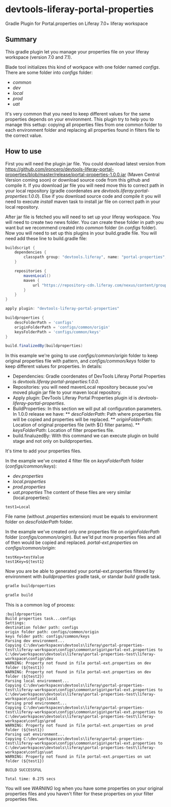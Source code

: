 # devtools-liferay-portal-properties
Gradle Plugin for Portal.properties on Liferay 7.0+ liferay workspace

## Summary
This gradle plugin let you manage your properties file on your liferay workspace (version 7.0 and 7.1).

Blade tool initializes this kind of workpace with one folder named _configs_. There are some folder into _configs_ folder:
* _common_
* _dev_
* _local_
* _prod_
* _uat_

It's very common that you need to keep different values for the same properties depends on your environment. This plugin try to help you to manage this settup: copying all properties files from one common folder to each environment folder and replacing all properties found in filters file to the correct value.

## How to use
First you will need the plugin jar file. You could download latest version from https://github.com/ironcero/devtools-liferay-portal-properties/blob/master/release/portal-properties-1.0.0.jar (Maven Central Version coming soon) or download source code from this github and compile it.
If you download jar file you will need move this to correct path in your local repository (gradle coordenates are _devtools.liferay:portal-properties:1.0.0_). Else if you download source code and compile it you will need to execute _install_ maven task to install jar file on correct path in your local repository.

After jar file is fetched you will need to set up your liferay workspace. You will need to create two news folder. You can create these folder in path you want but we recommend created into _common_ folder (in _configs_ folder).
Now you will need to set up this plugins in your build.gradle file. You will need add these line to build.gradle file:
```gradle
buildscript {
    dependencies {
        classpath group: "devtools.liferay", name: "portal-properties", version: "1.0.0"
    }

    repositories {
		mavenLocal()
		maven {
			url "https://repository-cdn.liferay.com/nexus/content/groups/public"
		}
	}
}

apply plugin: "devtools-liferay-portal-properties"

buildproperties {
    descFolderPath = 'configs'
    originFolderPath = 'configs/common/origin'
    keysFolderPath = 'configs/common/keys'
}

build.finalizedBy(buildproperties)
```
In this example we're going to use _configs/common/origin_ folder to keep original properties file with pattern, and _configs/common/keys_ folder to keep different values for properties.
In details:
* Dependencies: Gradle coordenates of DevTools Liferay Portal Properties is _devtools.liferay:portal-properties:1.0.0_.
* Repositories: you will need mavenLocal repository because you've moved plugin jar file to your maven local repository.
* Apply plugin: DevTools Liferay Portal Properties plugin id is _devtools-liferay-portal-properties_.
* BuildProperties: In this section we will put all configuration parameters. In 1.0.0 release we have:
** _descFolderPath_: Path where properties file will be copied and properties will be replaced.
** _originFolderPath_: Location of original properties file (with ${} filter params).
** _keysFolderPath_: Location of filter properties file.
* build.finaluzedBy: With this command we can execute plugin on build stage and not only on buildproperties.

It's time to add your properties files. 

In the example we've created 4 filter file on _keysFolderPath_ folder (_configs/common/keys_):
* _dev.properties_
* _local.properties_
* _prod.properties_
* _uat.properties_
The content of these files are very similar (local.properties):
```local.properties
test1=Local
```
File name (without _.properties_ extension) must be equals to environment folder on _descFolderPath_ folder.

In the example we've created only one properties file on _originFolderPath_ folder (_configs/common/origin_). But we'ld put more properties files and all of then would be copied and replaced.
_portal-ext.properties_ on _configs/common/origin_:
```portal-ext.properties
testKey=testValue
test1Key=${test1}
```

Now you are be able to generated your portal-ext.properties filtered by environment with _buildproperties_ gradle task, or standar _build_ gradle task.
```bash
gradle buildproperties
```
```bash
gradle build
```

This is a common log of process:
```log
:buildproperties
Build properties task...configs
Settings: 
destination folder path: configs
origin folder path: configs/common/origin
keys folder path: configs/common/keys
Parsing dev environment...
Copying C:\dev\workspaces\devtools\liferay\portal-properties-test\liferay-workspace\configs\common\origin\portal-ext.properties to C:\dev\workspaces\devtools\liferay\portal-properties-test\liferay-workspace\configs\dev
WARNING: Property not found in file portal-ext.properties on dev folder (${test1})
WARNING: Property not found in file portal-ext.properties on dev folder (${test2})
Parsing local environment...
Copying C:\dev\workspaces\devtools\liferay\portal-properties-test\liferay-workspace\configs\common\origin\portal-ext.properties to C:\dev\workspaces\devtools\liferay\portal-properties-test\liferay-workspace\configs\local
Parsing prod environment...
Copying C:\dev\workspaces\devtools\liferay\portal-properties-test\liferay-workspace\configs\common\origin\portal-ext.properties to C:\dev\workspaces\devtools\liferay\portal-properties-test\liferay-workspace\configs\prod
WARNING: Property not found in file portal-ext.properties on prod folder (${test1})
Parsing uat environment...
Copying C:\dev\workspaces\devtools\liferay\portal-properties-test\liferay-workspace\configs\common\origin\portal-ext.properties to C:\dev\workspaces\devtools\liferay\portal-properties-test\liferay-workspace\configs\uat
WARNING: Property not found in file portal-ext.properties on uat folder (${test1})

BUILD SUCCESSFUL

Total time: 0.275 secs
```

You will see _WARNING_ log when you have some properties on your original properties files and you haven't filter for these properties on your filter properties files.
